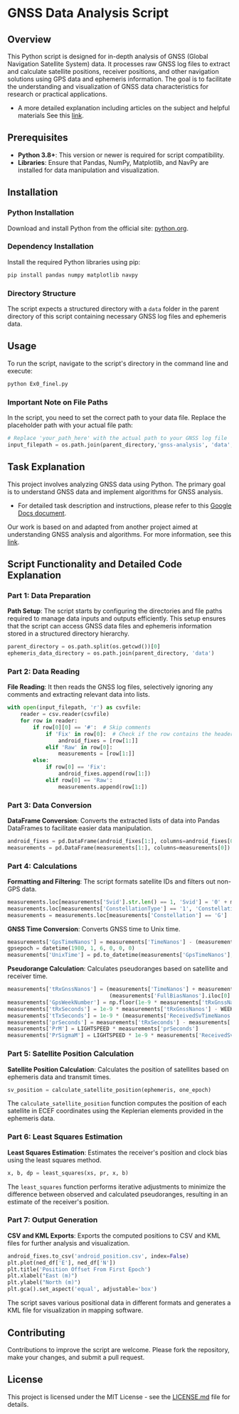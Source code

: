 
# GNSS Data Analysis Script

## Overview
This Python script is designed for in-depth analysis of GNSS (Global Navigation Satellite System) data. It processes raw GNSS log files to extract and calculate satellite positions, receiver positions, and other navigation solutions using GPS data and ephemeris information. The goal is to facilitate the understanding and visualization of GNSS data characteristics for research or practical applications.
- A more detailed explanation including articles on the subject and helpful materials See this [link](https://www.johnsonmitchelld.com/2021/03/14/least-squares-gps.html).

## Prerequisites
- **Python 3.8+**: This version or newer is required for script compatibility.
- **Libraries**: Ensure that Pandas, NumPy, Matplotlib, and NavPy are installed for data manipulation and visualization.

## Installation

### Python Installation
Download and install Python from the official site: [python.org](https://www.python.org/).

### Dependency Installation
Install the required Python libraries using pip:
```bash
pip install pandas numpy matplotlib navpy
```

### Directory Structure
The script expects a structured directory with a `data` folder in the parent directory of this script containing necessary GNSS log files and ephemeris data.

## Usage
To run the script, navigate to the script's directory in the command line and execute:
```bash
python Ex0_finel.py
```

### Important Note on File Paths
In the script, you need to set the correct path to your data file. Replace the placeholder path with your actual file path:
```python
# Replace 'your_path_here' with the actual path to your GNSS log file
input_filepath = os.path.join(parent_directory,'gnss-analysis', 'data', 'sample', 'Driving', 'gnss_log_2024_04_13_19_53_33.txt')
```

## Task Explanation
This project involves analyzing GNSS data using Python. The primary goal is to understand GNSS data and implement algorithms for GNSS analysis.

- For detailed task description and instructions, please refer to this [Google Docs document](https://docs.google.com/document/d/1DDLrA2BoJ4RKa4ahbm2prtseBdgM-2C9UbHO-JwSasw/edit?usp=sharing).

Our work is based on and adapted from another project aimed at understanding GNSS analysis and algorithms. For more information, see this [link](https://www.johnsonmitchelld.com/2021/03/14/least-squares-gps.html).

## Script Functionality and Detailed Code Explanation

### Part 1: Data Preparation
**Path Setup**: The script starts by configuring the directories and file paths required to manage data inputs and outputs efficiently. This setup ensures that the script can access GNSS data files and ephemeris information stored in a structured directory hierarchy.
```python
parent_directory = os.path.split(os.getcwd())[0]
ephemeris_data_directory = os.path.join(parent_directory, 'data')
```

### Part 2: Data Reading
**File Reading**: It then reads the GNSS log files, selectively ignoring any comments and extracting relevant data into lists.
```python
with open(input_filepath, 'r') as csvfile:
    reader = csv.reader(csvfile)
    for row in reader:
        if row[0][0] == '#':  # Skip comments
            if 'Fix' in row[0]:  # Check if the row contains the header for the fix data
                android_fixes = [row[1:]]
            elif 'Raw' in row[0]:
                measurements = [row[1:]]
        else:
            if row[0] == 'Fix':
                android_fixes.append(row[1:])
            elif row[0] == 'Raw':
                measurements.append(row[1:])
```

### Part 3: Data Conversion
**DataFrame Conversion**: Converts the extracted lists of data into Pandas DataFrames to facilitate easier data manipulation.
```python
android_fixes = pd.DataFrame(android_fixes[1:], columns=android_fixes[0])
measurements = pd.DataFrame(measurements[1:], columns=measurements[0])
```

### Part 4: Calculations
**Formatting and Filtering**: The script formats satellite IDs and filters out non-GPS data.
```python
measurements.loc[measurements['Svid'].str.len() == 1, 'Svid'] = '0' + measurements['Svid']
measurements.loc[measurements['ConstellationType'] == '1', 'Constellation'] = 'G'
measurements = measurements.loc[measurements['Constellation'] == 'G']
```

**GNSS Time Conversion**: Converts GNSS time to Unix time.
```python
measurements['GpsTimeNanos'] = measurements['TimeNanos'] - (measurements['FullBiasNanos'] - measurements['BiasNanos'])
gpsepoch = datetime(1980, 1, 6, 0, 0, 0)
measurements['UnixTime'] = pd.to_datetime(measurements['GpsTimeNanos'], utc=True, origin=gpsepoch)
```

**Pseudorange Calculation**: Calculates pseudoranges based on satellite and receiver time.
```python
measurements['tRxGnssNanos'] = (measurements['TimeNanos'] + measurements['TimeOffsetNanos'] - 
                                (measurements['FullBiasNanos'].iloc[0] + measurements['BiasNanos'].iloc[0]))
measurements['GpsWeekNumber'] = np.floor(1e-9 * measurements['tRxGnssNanos'] / WEEKSEC)
measurements['tRxSeconds'] = 1e-9 * measurements['tRxGnssNanos'] - WEEKSEC * measurements['GpsWeekNumber']
measurements['tTxSeconds'] = 1e-9 * (measurements['ReceivedSvTimeNanos'] + measurements['TimeOffsetNanos'])
measurements['prSeconds'] = measurements['tRxSeconds'] - measurements['tTxSeconds']
measurements['PrM'] = LIGHTSPEED * measurements['prSeconds']
measurements['PrSigmaM'] = LIGHTSPEED * 1e-9 * measurements['ReceivedSvTimeUncertaintyNanos']
```

### Part 5: Satellite Position Calculation
**Satellite Position Calculation**: Calculates the position of satellites based on ephemeris data and transmit times.
```python
sv_position = calculate_satellite_position(ephemeris, one_epoch)
```
The `calculate_satellite_position` function computes the position of each satellite in ECEF coordinates using the Keplerian elements provided in the ephemeris data.

### Part 6: Least Squares Estimation
**Least Squares Estimation**: Estimates the receiver's position and clock bias using the least squares method.
```python
x, b, dp = least_squares(xs, pr, x, b)
```
The `least_squares` function performs iterative adjustments to minimize the difference between observed and calculated pseudoranges, resulting in an estimate of the receiver's position.

### Part 7: Output Generation
**CSV and KML Exports**: Exports the computed positions to CSV and KML files for further analysis and visualization.
```python
android_fixes.to_csv('android_position.csv', index=False)
plt.plot(ned_df['E'], ned_df['N'])
plt.title('Position Offset From First Epoch')
plt.xlabel("East (m)")
plt.ylabel("North (m)")
plt.gca().set_aspect('equal', adjustable='box')
```
The script saves various positional data in different formats and generates a KML file for visualization in mapping software.

## Contributing
Contributions to improve the script are welcome. Please fork the repository, make your changes, and submit a pull request.

## License
This project is licensed under the MIT License - see the [LICENSE.md](LICENSE.md) file for details.
